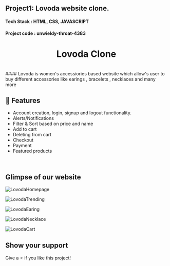 ## Project1: Lovoda website clone.
#### Tech Stack : HTML, CSS, JAVASCRIPT
#### Project code : unwieldy-throat-4383
<h1 align="center">Lovoda Clone</h1> 
<br />  
####   Lovoda is women's accessiories based website which allow's user to buy different accessories like earings , bracelets , necklaces and many more

<br />


## 🚀 Features
- Account creation, login, signup and logout functionality.
- Alerts/Notifications
- Filter & Sort based on price and name
- Add to cart
- Deleting from cart
- Checkout
- Payment
- Featured products

<br/>

## Glimpse of our website 


![LovodaHomepage](https://user-images.githubusercontent.com/101393298/190651697-934d2788-ea4d-4144-96e8-52fa96a3243c.png)

![LovodaTrending](https://user-images.githubusercontent.com/101393298/190651731-b23e36d7-c4b1-41e7-bf22-dae60b8ad3ad.png)

![LovodaEaring](https://user-images.githubusercontent.com/101393298/190651750-26e52717-33b7-4155-ab22-e6e51be9423f.png)

![LovodaNecklace](https://user-images.githubusercontent.com/101393298/190651804-b48e442c-f48a-4fb6-a89a-da029bf39001.png)

![LovodaCart](https://user-images.githubusercontent.com/101393298/190651832-0d7f1855-917a-47fe-815f-02e381261c8f.png)


## Show your support

Give a ⭐ if you like this project!


